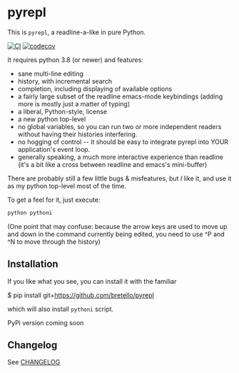 # pyrepl

This is `pyrepl`, a readline-a-like in pure Python.

[![CI](https://github.com/bretello/pyrepl/actions/workflows/ci.yml/badge.svg)](https://github.com/bretello/pyrepl/actions/workflows/ci.yml)
[![codecov](https://codecov.io/gh/bretello/pyrepl/graph/badge.svg?token=93KG729XHR)](https://codecov.io/gh/bretello/pyrepl)

It requires python 3.8 (or newer) and features:

- sane multi-line editing
- history, with incremental search
- completion, including displaying of available options
- a fairly large subset of the readline emacs-mode keybindings
  (adding more is mostly just a matter of typing)
- a liberal, Python-style, license
- a new python top-level
- no global variables, so you can run two or more independent readers
  without having their histories interfering.
- no hogging of control -- it should be easy to integrate pyrepl into
  YOUR application's event loop.
- generally speaking, a much more interactive experience than readline
  (it's a bit like a cross between readline and emacs's mini-buffer)

There are probably still a few little bugs & misfeatures, but _I_ like
it, and use it as my python top-level most of the time.

To get a feel for it, just execute:

```bash
python pythoni
```

(One point that may confuse: because the arrow keys are used to move
up and down in the command currently being edited, you need to use ^P
and ^N to move through the history)

## Installation

If you like what you see, you can install it with the familiar

$ pip install git+https://github.com/bretello/pyrepl

which will also install `pythoni` script.

PyPi version coming soon

## Changelog

See [CHANGELOG](/CHANGELOG)
